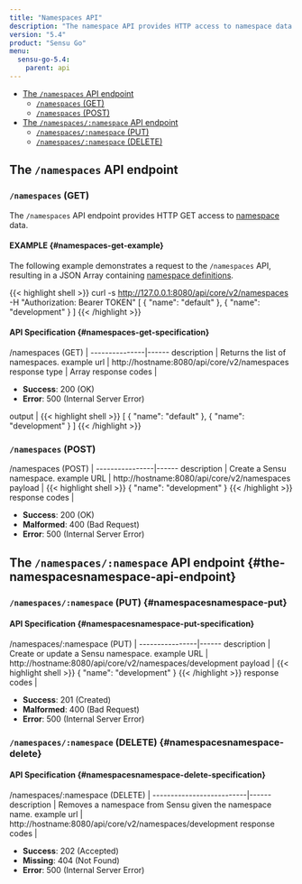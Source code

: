 ```yaml
---
title: "Namespaces API"
description: "The namespace API provides HTTP access to namespace data. Here’s a reference for the namespaces API in Sensu Go, including examples for returning lists of namespaces, creating Sensu namespaces, and more. Read on for the full reference."
version: "5.4"
product: "Sensu Go"
menu:
  sensu-go-5.4:
    parent: api
---
```


- [The `/namespaces` API endpoint](#the-namespaces-api-endpoint)
	- [`/namespaces` (GET)](#namespaces-get)
	- [`/namespaces` (POST)](#namespaces-post)
- [The `/namespaces/:namespace` API endpoint](#the-namespacesnamespace-api-endpoint)
  - [`/namespaces/:namespace` (PUT)](#namespacesnamespace-put)
  - [`/namespaces/:namespace` (DELETE)](#namespacesnamespace-delete)

## The `/namespaces` API endpoint

### `/namespaces` (GET)

The `/namespaces` API endpoint provides HTTP GET access to [namespace][1] data.

#### EXAMPLE {#namespaces-get-example}

The following example demonstrates a request to the `/namespaces` API, resulting in
a JSON Array containing [namespace definitions][1].

{{< highlight shell >}}
curl -s http://127.0.0.1:8080/api/core/v2/namespaces -H "Authorization: Bearer TOKEN"
[
  {
    "name": "default"
  },
  {
    "name": "development"
  }
]
{{< /highlight >}}

#### API Specification {#namespaces-get-specification}

/namespaces (GET)  | 
---------------|------
description    | Returns the list of namespaces.
example url    | http://hostname:8080/api/core/v2/namespaces
response type  | Array
response codes | <ul><li>**Success**: 200 (OK)</li><li>**Error**: 500 (Internal Server Error)</li></ul>
output         | {{< highlight shell >}}
[
  {
    "name": "default"
  },
  {
    "name": "development"
  }
]
{{< /highlight >}}

### `/namespaces` (POST)

/namespaces (POST) | 
----------------|------
description     | Create a Sensu namespace.
example URL     | http://hostname:8080/api/core/v2/namespaces
payload         | {{< highlight shell >}}
{
  "name": "development"
}
{{< /highlight >}}
response codes  | <ul><li>**Success**: 200 (OK)</li><li>**Malformed**: 400 (Bad Request)</li><li>**Error**: 500 (Internal Server Error)</li></ul>

## The `/namespaces/:namespace` API endpoint {#the-namespacesnamespace-api-endpoint}

### `/namespaces/:namespace` (PUT) {#namespacesnamespace-put}

#### API Specification {#namespacesnamespace-put-specification}

/namespaces/:namespace (PUT) | 
----------------|------
description     | Create or update a Sensu namespace.
example URL     | http://hostname:8080/api/core/v2/namespaces/development
payload         | {{< highlight shell >}}
{
  "name": "development"
}
{{< /highlight >}}
response codes  | <ul><li>**Success**: 201 (Created)</li><li>**Malformed**: 400 (Bad Request)</li><li>**Error**: 500 (Internal Server Error)</li></ul>

### `/namespaces/:namespace` (DELETE) {#namespacesnamespace-delete}

#### API Specification {#namespacesnamespace-delete-specification}

/namespaces/:namespace (DELETE) | 
--------------------------|------
description               | Removes a namespace from Sensu given the namespace name.
example url               | http://hostname:8080/api/core/v2/namespaces/development
response codes            | <ul><li>**Success**: 202 (Accepted)</li><li>**Missing**: 404 (Not Found)</li><li>**Error**: 500 (Internal Server Error)</li></ul>

[1]: ../../reference/rbac
